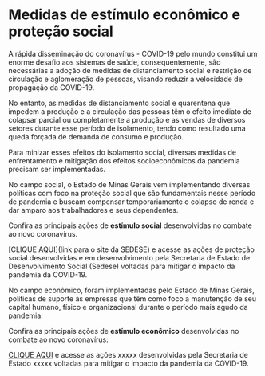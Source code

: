 
# Medidas de estímulo econômico e proteção social

A rápida disseminação do coronavírus - COVID-19 pelo mundo constitui um enorme desafio aos sistemas de saúde, consequentemente, são necessárias a adoção de medidas de distanciamento social e restrição de circulação e aglomeração de pessoas, visando reduzir a velocidade de propagação da COVID-19. 

No entanto, as medidas de distanciamento social e quarentena que impedem a produção e a circulação das pessoas têm o efeito imediato de colapsar parcial ou completamente a produção e as vendas de diversos setores durante esse período de isolamento, tendo como resultado uma queda forçada de demanda de consumo e produção. 

Para minizar esses efeitos do isolamento social, diversas medidas de enfrentamento e mitigação dos efeitos socioeconômicos da pandemia precisam ser implementadas.

No campo social, o Estado de Minas Gerais vem implementando diversas políticas com foco na proteção social que são fundamentais nesse período de pandemia e buscam compensar temporariamente o colapso de renda e dar amparo aos trabalhadores e seus dependentes. 

Confira as principais ações de **estímulo social** desenvolvidas no combate ao novo coronavírus. 

[CLIQUE AQUI](link para o site da SEDESE) e acesse as ações de proteção social desenvolvidas e em desenvolvimento pela Secretaria de Estado de Desenvolvimento Social (Sedese) voltadas para mitigar o impacto da pandemia da COVID-19.

No campo econômico, foram implementadas pelo Estado de Minas Gerais, políticas de suporte às empresas que têm como foco a manutenção de seu capital humano, físico e organizacional durante o período mais agudo da pandemia. 

Confira as principais ações de **estímulo econômico** desenvolvidas no combate ao novo coronavírus:

[CLIQUE AQUI](xxxx) e acesse as ações xxxxx desenvolvidas pela Secretaria de Estado xxxxx voltadas para mitigar o impacto da pandemia da COVID-19.

